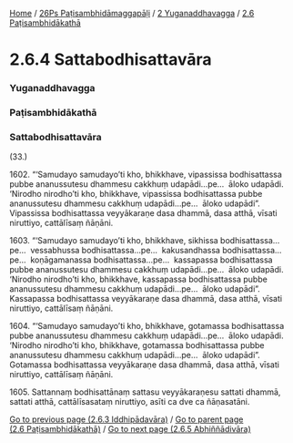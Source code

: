 
[Home](/) / [26Ps Paṭisambhidāmaggapāḷi](../../../26Ps.md) / [2 Yuganaddhavagga](../../2.md) / [2.6 Paṭisambhidākathā](../2.6.md)

# 2.6.4 Sattabodhisattavāra

### Yuganaddhavagga

### Paṭisambhidākathā

### Sattabodhisattavāra

(33.)

1602\. “‘Samudayo samudayo’ti kho, bhikkhave, vipassissa bodhisattassa pubbe ananussutesu dhammesu cakkhuṃ udapādi…pe…  āloko udapādi. ‘Nirodho nirodho’ti kho, bhikkhave, vipassissa bodhisattassa pubbe ananussutesu dhammesu cakkhuṃ udapādi…pe…  āloko udapādi”. Vipassissa bodhisattassa veyyākaraṇe dasa dhammā, dasa atthā, vīsati niruttiyo, cattālīsaṃ ñāṇāni.

1603\. “‘Samudayo samudayo’ti kho, bhikkhave, sikhissa bodhisattassa…pe…  vessabhussa bodhisattassa…pe…  kakusandhassa bodhisattassa…pe…  koṇāgamanassa bodhisattassa…pe…  kassapassa bodhisattassa pubbe ananussutesu dhammesu cakkhuṃ udapādi…pe…  āloko udapādi. ‘Nirodho nirodho’ti kho, bhikkhave, kassapassa bodhisattassa pubbe ananussutesu dhammesu cakkhuṃ udapādi…pe…  āloko udapādi”. Kassapassa bodhisattassa veyyākaraṇe dasa dhammā, dasa atthā, vīsati niruttiyo, cattālīsaṃ ñāṇāni.

1604\. “‘Samudayo samudayo’ti kho, bhikkhave, gotamassa bodhisattassa pubbe ananussutesu dhammesu cakkhuṃ udapādi…pe…  āloko udapādi. ‘Nirodho nirodho’ti kho, bhikkhave, gotamassa bodhisattassa pubbe ananussutesu dhammesu cakkhuṃ udapādi…pe…  āloko udapādi”. Gotamassa bodhisattassa veyyākaraṇe dasa dhammā, dasa atthā, vīsati niruttiyo, cattālīsaṃ ñāṇāni.

1605\. Sattannaṃ bodhisattānaṃ sattasu veyyākaraṇesu sattati dhammā, sattati atthā, cattālīsasataṃ niruttiyo, asīti ca dve ca ñāṇasatāni.

[Go to previous page (2.6.3 Iddhipādavāra)](2.6.3.md) / [Go to parent page (2.6 Paṭisambhidākathā)](../2.6.md) / [Go to next page (2.6.5 Abhiññādivāra)](2.6.5.md)


